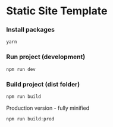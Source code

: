# Static Site Template

### Install packages ###

```
yarn
```
### Run project (development) ###

```
npm run dev
```

### Build project (dist folder) ###

```javascript
npm run build
```

Production version - fully minified
```javascript
npm run build:prod
```
